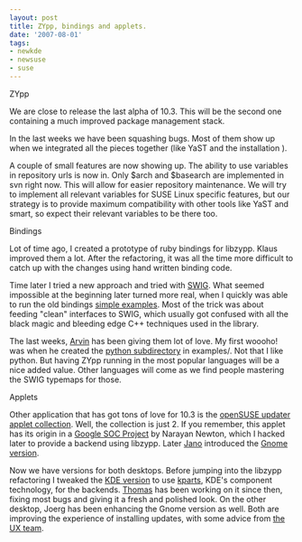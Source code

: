 ```yaml
---
layout: post
title: ZYpp, bindings and applets.
date: '2007-08-01'
tags:
- newkde
- newsuse
- suse
---
```


ZYpp

We are close to release the last alpha of 10.3. This will be the second one containing a much improved package management stack.

In the last weeks we have been squashing bugs. Most of them show up when we integrated all the pieces together (like YaST and the installation ).

A couple of small features are now showing up. The ability to use variables in repository urls is now in. Only $arch and $basearch are implemented in svn right now. This will allow for easier repository maintenance. We will try to implement all relevant variables for SUSE Linux specific features, but our strategy is to provide maximum compatibility with other tools like YaST and smart, so expect their relevant variables to be there too.

Bindings

Lot of time ago, I created a prototype of ruby bindings for libzypp. Klaus improved them a lot. After the refactoring, it was all the time more difficult to catch up with the changes using hand written binding code.

Time later I tried a new approach and tried with [SWIG][2]. What seemed impossible at the beginning later turned more real, when I quickly was able to run the old bindings [simple examples][4]. Most of the trick was about feeding "clean" interfaces to SWIG, which usually got confused with all the black magic and bleeding edge C++ techniques used in the library.

The last weeks, [Arvin][5] has been giving them lot of love. My first woooho! was when he created the [python subdirectory][3] in examples/. Not that I like python. But having ZYpp running in the most popular languages will be a nice added value. Other languages will come as we find people mastering the SWIG typemaps for those.

Applets

Other application that has got tons of love for 10.3 is the [openSUSE updater applet collection][12]. Well, the collection is just 2. If you remember, this applet has its origin in a [Google SOC Project][7] by Narayan Newton, which I hacked later to provide a backend using libzypp. Later [Jano][9] introduced the [Gnome version][10].

Now we have versions for both desktops. Before jumping into the libzypp refactoring I tweaked the [KDE version][11] to use [kparts][8], KDE's component technology, for the backends. [Thomas][6] has been working on it since then, fixing most bugs and giving it a fresh and polished look. On the other desktop, Joerg has been enhancing the Gnome version as well. Both are improving the experience of installing updates, with some advice from [the UX team][13].

[1]: http://duncan.mac-vicar.com/blog/archives/254  
 [2]: http://www.swig.org/  
 [3]: http://svn.opensuse.org/svn/zypp/trunk/libzypp-bindings/examples/python/  
 [4]: http://svn.opensuse.org/svn/zypp/trunk/libzypp-bindings/examples/ruby  
 [5]: http://arvin.schnell-web.net/  
 [6]: http://en.opensuse.org/User:Tgoettlicher  
 [7]: http://theopenstandard.com/blogs/raven/index.php?/archives/15-A-Change-In-The-Wind.html  
 [8]: http://techbase.kde.org/Development/Architecture/KDE3/KParts  
 [9]: http://en.opensuse.org/User:Jkupec  
 [10]: http://en.opensuse.org/GNOME_Updater_Applet  
 [11]: http://en.opensuse.org/KDE_Updater_Applet  
 [12]: http://en.opensuse.org/Updater_Applet  
 [13]: http://en.opensuse.org/UX

